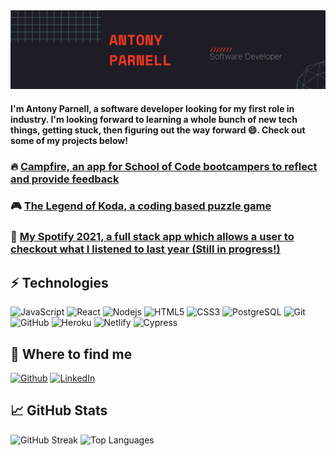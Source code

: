 <img src="https://github.com/ajp64/ajp64/blob/main/img/GitHubBanner.png" alt="Image showing Antony Parnell Banner">

#### I'm Antony Parnell, a software developer looking for my first role in industry. I'm looking forward to learning a whole bunch of new tech things, getting stuck, then figuring out the way forward 😄.  Check out some of my projects below!

### 🔥 [Campfire, an app for School of Code bootcampers to reflect and provide feedback](https://github.com/SchoolOfCode/national-project-week-repo-2-juan-dan-ben-antony)

### 🎮 [The Legend of Koda, a coding based puzzle game](https://github.com/ajp64/gametest)

### 🎵 [My Spotify 2021, a full stack app which allows a user to checkout what I listened to last year (Still in progress!)](https://my-spotify-2021.herokuapp.com/)

## ⚡ Technologies

![JavaScript](https://img.shields.io/badge/-JavaScript-black?style=flat-square&logo=javascript)
![React](https://img.shields.io/badge/-React-blue?style=flat-square&logo=react)
![Nodejs](https://img.shields.io/badge/-Nodejs-black?style=flat-square&logo=Node.js)
![HTML5](https://img.shields.io/badge/-HTML5-E34F26?style=flat-square&logo=html5&logoColor=white)
![CSS3](https://img.shields.io/badge/-CSS3-1572B6?style=flat-square&logo=css3)
![PostgreSQL](https://img.shields.io/badge/-PostgreSQL-white?style=flat-square&logo=postgresql)
![Git](https://img.shields.io/badge/-Git-black?style=flat-square&logo=git)
![GitHub](https://img.shields.io/badge/-GitHub-181717?style=flat-square&logo=github)
![Heroku](https://img.shields.io/badge/-Heroku-purple?style=flat-square&logo=heroku)
![Netlify](https://img.shields.io/badge/-Netlify-white?style=flat-square&logo=netlify)
![Cypress](https://img.shields.io/badge/-Cypress-darkblue?style=flat-square&logo=cypress)

## 👀 Where to find me
[![Github](https://img.shields.io/badge/-Github-181717?style=for-the-badge&logo=Github&logoColor=white)](https://github.com/ajp64)
[![LinkedIn](https://img.shields.io/badge/-LinkedIn-0077B5?style=for-the-badge&logo=LinkedIn&logoColor=white)](https://www.linkedin.com/in/https://www.linkedin.com/in/antony-parnell/)

## 📈 GitHub Stats
![GitHub Streak](https://github-readme-streak-stats.herokuapp.com/?user=ajp64)
![Top Languages](https://github-readme-stats.vercel.app/api/top-langs/?username=ajp64&hide=TeX&layout=compact)


<!--
**ajp64/ajp64** is a ✨ _special_ ✨ repository because its `README.md` (this file) appears on your GitHub profile.

Here are some ideas to get you started:

- 🔭 I’m currently working on ...
- 🌱 I’m currently learning ...
- 👯 I’m looking to collaborate on ...
- 🤔 I’m looking for help with ...
- 💬 Ask me about ...
- 📫 How to reach me: ...
- 😄 Pronouns: ...
- ⚡ Fun fact: ...
-->
